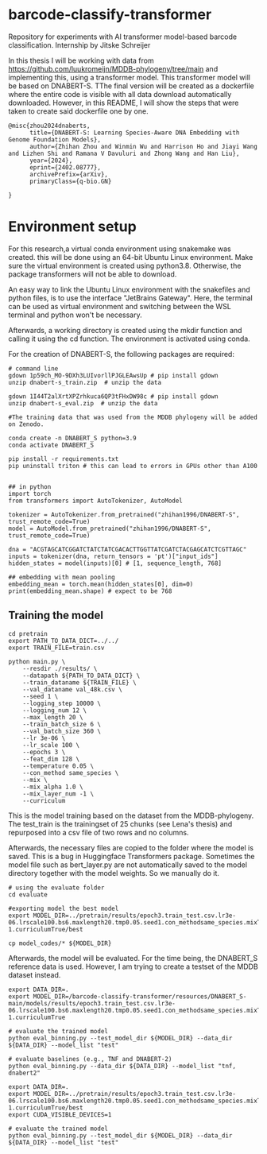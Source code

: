 # barcode-classify-transformer
Repository for experiments with AI transformer model-based barcode classification.
Internship by Jitske Schreijer

In this thesis I will be working with data from https://github.com/luukromeijn/MDDB-phylogeny/tree/main 
and implementing this, using a transformer model. This transformer model will be based on DNABERT-S. 
TThe final version will be created as a dockerfile where the entire code is visible with all data download automatically downloaded. 
However, in this README, I will show the steps that were taken to create said dockerfile one by one.
```
@misc{zhou2024dnaberts,
      title={DNABERT-S: Learning Species-Aware DNA Embedding with Genome Foundation Models}, 
      author={Zhihan Zhou and Winmin Wu and Harrison Ho and Jiayi Wang and Lizhen Shi and Ramana V Davuluri and Zhong Wang and Han Liu},
      year={2024},
      eprint={2402.08777},
      archivePrefix={arXiv},
      primaryClass={q-bio.GN}

}
```
# Environment setup
For this research,a virtual conda environment using snakemake was created. this will be done using an 64-bit Ubuntu Linux environment. 
Make sure the virtual environment is created using python3.8. Otherwise, the package transformers will not be able to download. 

An easy way to link the Ubuntu Linux environment with the snakefiles and python files, is to use the interface "JetBrains Gateway". 
Here, the terminal can be used as virtual environment and switching between the WSL terminal and python won't be necessary. 


Afterwards, a working directory is created using the mkdir function and calling it using the cd function. 
The environment is activated using conda. 

For the creation of DNABERT-S, the following packages are required: 
```
# command line
gdown 1p59ch_MO-9DXh3LUIvorllPJGLEAwsUp # pip install gdown
unzip dnabert-s_train.zip  # unzip the data 

gdown 1I44T2alXrtXPZrhkuca6QP3tFHxDW98c # pip install gdown
unzip dnabert-s_eval.zip  # unzip the data 

#The training data that was used from the MDDB phylogeny will be added on Zenodo. 

conda create -n DNABERT_S python=3.9
conda activate DNABERT_S

pip install -r requirements.txt
pip uninstall triton # this can lead to errors in GPUs other than A100


## in python
import torch
from transformers import AutoTokenizer, AutoModel

tokenizer = AutoTokenizer.from_pretrained("zhihan1996/DNABERT-S", trust_remote_code=True)
model = AutoModel.from_pretrained("zhihan1996/DNABERT-S", trust_remote_code=True)

dna = "ACGTAGCATCGGATCTATCTATCGACACTTGGTTATCGATCTACGAGCATCTCGTTAGC"
inputs = tokenizer(dna, return_tensors = 'pt')["input_ids"]
hidden_states = model(inputs)[0] # [1, sequence_length, 768]

## embedding with mean pooling
embedding_mean = torch.mean(hidden_states[0], dim=0)
print(embedding_mean.shape) # expect to be 768

```
## Training the model 
```
cd pretrain 
export PATH_TO_DATA_DICT=../../
export TRAIN_FILE=train.csv 

python main.py \
    --resdir ./results/ \
    --datapath ${PATH_TO_DATA_DICT} \
    --train_dataname ${TRAIN_FILE} \
    --val_dataname val_48k.csv \
    --seed 1 \
    --logging_step 10000 \
    --logging_num 12 \
    --max_length 20 \
    --train_batch_size 6 \
    --val_batch_size 360 \
    --lr 3e-06 \
    --lr_scale 100 \
    --epochs 3 \
    --feat_dim 128 \
    --temperature 0.05 \
    --con_method same_species \
    --mix \
    --mix_alpha 1.0 \
    --mix_layer_num -1 \
    --curriculum 

``` 
This is the model training based on the dataset from the MDDB-phylogeny. 
The test_train is the trainingset of 25 chunks (see Lena's thesis) and repurposed into a csv file of two rows and no columns.

Afterwards, the necessary files are copied to the folder where the model is saved. This is a bug in Huggingface Transformers package.
Sometimes the model file such as bert_layer.py are not automatically saved to the model directory together with the model weights. So we manually do it.
```
# using the evaluate folder 
cd evaluate

#exporting model the best model 
export MODEL_DIR=../pretrain/results/epoch3.train_test.csv.lr3e-06.lrscale100.bs6.maxlength20.tmp0.05.seed1.con_methodsame_species.mixTrue.mix_layer_num-1.curriculumTrue/best

cp model_codes/* ${MODEL_DIR}

```
Afterwards, the model will be evaluated. For the time being, the DNABERT_S reference data is used. 
However, I am trying to create a testset of the MDDB dataset instead. 

```
export DATA_DIR=.
export MODEL_DIR=/barcode-classify-transformer/resources/DNABERT_S-main/models/results/epoch3.train_test.csv.lr3e-06.lrscale100.bs6.maxlength20.tmp0.05.seed1.con_methodsame_species.mixTrue.mix_layer_num-1.curriculumTrue

# evaluate the trained model
python eval_binning.py --test_model_dir ${MODEL_DIR} --data_dir ${DATA_DIR} --model_list "test"

# evaluate baselines (e.g., TNF and DNABERT-2)
python eval_binning.py --data_dir ${DATA_DIR} --model_list "tnf, dnabert2"

export DATA_DIR=.
export MODEL_DIR=../pretrain/results/epoch3.train_test.csv.lr3e-06.lrscale100.bs6.maxlength20.tmp0.05.seed1.con_methodsame_species.mixTrue.mix_layer_num-1.curriculumTrue/best
export CUDA_VISIBLE_DEVICES=1

# evaluate the trained model
python eval_binning.py --test_model_dir ${MODEL_DIR} --data_dir ${DATA_DIR} --model_list "test"

```

